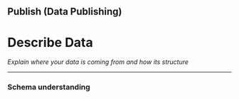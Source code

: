 ## Publish (Data Publishing)

# Describe Data 

_Explain where your data is coming from and how its structure_

____

### Schema understanding
